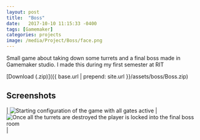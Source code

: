 ```yaml
---
layout: post
title:  "Boss"
date:   2017-10-10 11:15:33 -0400
tags: [Gamemaker]
categories: projects
image: /media/Project/Boss/face.png
---
```


Small game about taking down some turrets and a final boss made in Gamemaker studio. I made this during my first semester at RIT

<!--more-->

[Download (.zip)]({{ base.url | prepend: site.url }}/assets/boss/Boss.zip)

## Screenshots

| ![Starting configuration of the game with all gates active]({{site.url}}/media/Project/Boss/boss.png) | ![Once all the turrets are destroyed the player is locked into the final boss room]({{site.url}}/media/Project/Boss/boss2.png) |

